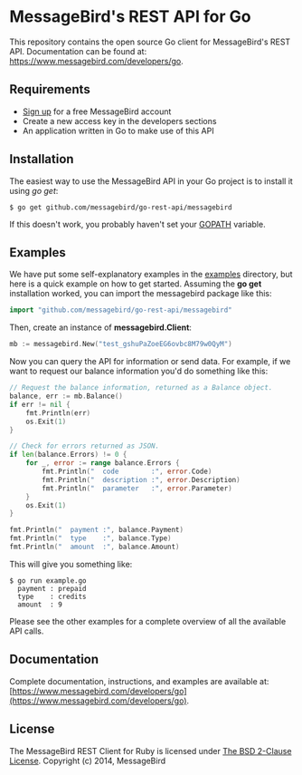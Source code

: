 MessageBird's REST API for Go
=============================
This repository contains the open source Go client for MessageBird's REST API. Documentation can be found at: https://www.messagebird.com/developers/go.

Requirements
------------
- [Sign up](https://www.messagebird.com/en/signup) for a free MessageBird account
- Create a new access key in the developers sections
- An application written in Go to make use of this API

Installation
------------
The easiest way to use the MessageBird API in your Go project is to install it using *go get*:

```
$ go get github.com/messagebird/go-rest-api/messagebird
```

If this doesn't work, you probably haven't set your [GOPATH](https://code.google.com/p/go-wiki/wiki/GOPATH) variable.

Examples
--------
We have put some self-explanatory examples in the [examples](https://github.com/messagebird/go-rest-api/tree/master/examples) directory, but here is a quick example on how to get started. Assuming the **go get** installation worked, you can import the messagebird package like this:

```go
import "github.com/messagebird/go-rest-api/messagebird"
```

Then, create an instance of **messagebird.Client**:

```go
mb := messagebird.New("test_gshuPaZoeEG6ovbc8M79w0QyM")
```

Now you can query the API for information or send data. For example, if we want to request our balance information you'd do something like this:

```go
// Request the balance information, returned as a Balance object.
balance, err := mb.Balance()
if err != nil {
	fmt.Println(err)
	os.Exit(1)
}

// Check for errors returned as JSON.
if len(balance.Errors) != 0 {
	for _, error := range balance.Errors {
		fmt.Println("  code        :", error.Code)
		fmt.Println("  description :", error.Description)
		fmt.Println("  parameter   :", error.Parameter)
	}
	os.Exit(1)
}

fmt.Println("  payment :", balance.Payment)
fmt.Println("  type    :", balance.Type)
fmt.Println("  amount  :", balance.Amount)
```

This will give you something like:
```shell
$ go run example.go
  payment : prepaid
  type    : credits
  amount  : 9 
```

Please see the other examples for a complete overview of all the available API calls.

Documentation
-------------
Complete documentation, instructions, and examples are available at:
[https://www.messagebird.com/developers/go](https://www.messagebird.com/developers/go).

License
-------
The MessageBird REST Client for Ruby is licensed under [The BSD 2-Clause License](http://opensource.org/licenses/BSD-2-Clause). Copyright (c) 2014, MessageBird
